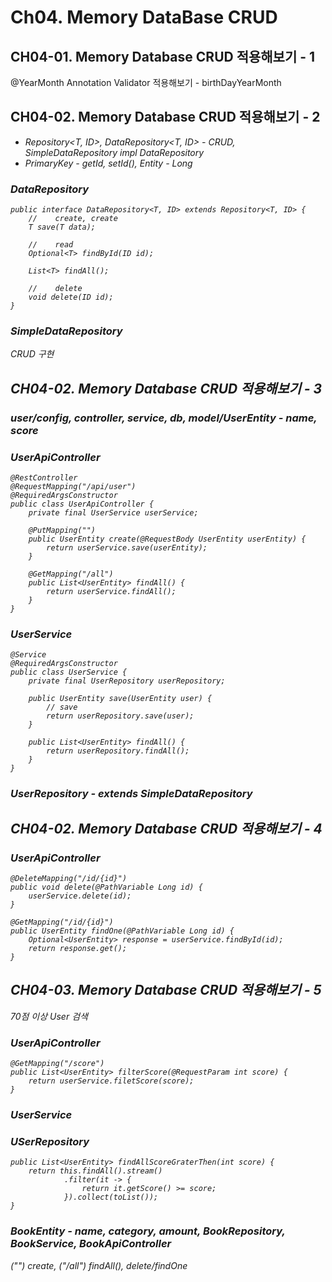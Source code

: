 # Ch04. Memory DataBase CRUD
## CH04-01. Memory Database CRUD 적용해보기 - 1
@YearMonth Annotation Validator 적용해보기 - birthDayYearMonth
## CH04-02. Memory Database CRUD 적용해보기 - 2
- <I> Repository<T, ID>, DataRepository<T, ID> - CRUD, <A> SimpleDataRepository impl DataRepository
- <I> PrimaryKey - getId, setId(), <A> Entity - Long
### <I> DataRepository
```
public interface DataRepository<T, ID> extends Repository<T, ID> {
    //    create, create
    T save(T data);

    //    read
    Optional<T> findById(ID id);

    List<T> findAll();

    //    delete
    void delete(ID id);
}

```
### <A> SimpleDataRepository
CRUD 구현

## CH04-02. Memory Database CRUD 적용해보기 - 3
### user/config, controller, service, db, model/UserEntity - name, score
### UserApiController
```
@RestController
@RequestMapping("/api/user")
@RequiredArgsConstructor
public class UserApiController {
    private final UserService userService;

    @PutMapping("")
    public UserEntity create(@RequestBody UserEntity userEntity) {
        return userService.save(userEntity);
    }

    @GetMapping("/all")
    public List<UserEntity> findAll() {
        return userService.findAll();
    }
}
```
### UserService
```
@Service
@RequiredArgsConstructor
public class UserService {
    private final UserRepository userRepository;

    public UserEntity save(UserEntity user) {
        // save
        return userRepository.save(user);
    }

    public List<UserEntity> findAll() {
        return userRepository.findAll();
    }
}
```
### UserRepository - extends SimpleDataRepository

## CH04-02. Memory Database CRUD 적용해보기 - 4
### UserApiController
```
@DeleteMapping("/id/{id}")
public void delete(@PathVariable Long id) {
    userService.delete(id);
}

@GetMapping("/id/{id}")
public UserEntity findOne(@PathVariable Long id) {
    Optional<UserEntity> response = userService.findById(id);
    return response.get();
}
```

## CH04-03. Memory Database CRUD 적용해보기 - 5
70점 이상 User 검색
### UserApiController
```
@GetMapping("/score")
public List<UserEntity> filterScore(@RequestParam int score) {
    return userService.filetScore(score);
}
```
### UserService
### USerRepository
```
public List<UserEntity> findAllScoreGraterThen(int score) {
    return this.findAll().stream()
            .filter(it -> {
                return it.getScore() >= score;
            }).collect(toList());
}
```
### BookEntity - name, category, amount, BookRepository, BookService, BookApiController
("") create, ("/all") findAll(), delete/findOne
